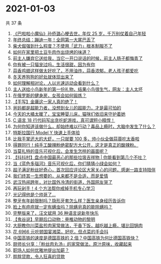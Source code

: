 # 2021-01-03

共 37 条

<!-- BEGIN -->
<!-- 最后更新时间 Sun Jan 03 2021 23:11:56 GMT+0800 (CST) -->

1. [《巴啦啦小魔仙》孙侨潞心梗去世，年仅 25
   岁，千万别仗着自己年轻](https://www.zhihu.com/zvideo/1329041748782665728)
2. [年终总结：蹦迪一年！全网第一大尾巴丢了](https://www.zhihu.com/zvideo/1327955628480901120)
3. [柴犬倔强到什么程度？不使用「武力」根本制服不了](https://www.zhihu.com/zvideo/1328056515631710208)
4. [如何在家里把土豆牛肉作出烧烤的味道？](https://www.zhihu.com/zvideo/1329111244058738688)
5. [前主人嫌弃它送给我，当它一开口说话的时候，前主人肠子都悔青了](https://www.zhihu.com/zvideo/1327645997884133376)
6. [你有被一只猫宠过吗，生活很甜，因为有你](https://www.zhihu.com/zvideo/1328776258058952704)
7. [蒜香鸡翅这样做太好吃了，不用油炸，蒜香浓郁，老人孩子都爱吃](https://www.zhihu.com/zvideo/1329079562698379264)
8. [冬天养狗狗的好处就体现出来了](https://www.zhihu.com/zvideo/1329069290726105088)
9. [如何理解相对论，人以光速运动会看到什么？](https://www.zhihu.com/zvideo/1327315025313292288)
10. [主人送给小鸟新年的第一份礼物，结果小鸟很生气，网友：主人太坏](https://www.zhihu.com/zvideo/1328718359836041216)
11. [在俄罗斯的健身房，女孩会如何锻炼？](https://www.zhihu.com/zvideo/1327314435221299200)
12. [【手写】金庸这一家人真的绝了！](https://www.zhihu.com/zvideo/1328402781381181440)
13. [爸妈都是超能力者，没想到女儿的超能力，才是最可怕的](https://www.zhihu.com/zvideo/1328630995386929152)
14. [今天的大橘太暖了，宝宝睡婴儿床，猫咪们依旧来守护着她](https://www.zhihu.com/zvideo/1329169060207620096)
15. [C 语言 18
    行代码写出贪吃蛇游戏，真可谓短小精悍！](https://www.zhihu.com/zvideo/1328051705746186240)
16. [为何你知道该做什么，却始终难以行动？毒品上瘾时，大脑中发生了什么？](https://www.zhihu.com/zvideo/1328807527476514816)
17. [特斯拉国行 Model Y 快速上手体验](https://www.zhihu.com/zvideo/1328701285164646400)
18. [比我手掌还大的大虾，一只就要 100
    多，帅小伙全做蒜蓉吃太香啦](https://www.zhihu.com/zvideo/1328730571602911232)
19. [得罪同行！纯手工酸辣粉绝密配方大公开，这才是真正的酸辣粉。](https://www.zhihu.com/zvideo/1328383408821350400)
20. [当莫扎特的音乐可视化后，会发生怎样的画面呢？](https://www.zhihu.com/zvideo/1327235915975372800)
21. [【抖抖村】盘点中国最恶心的那些垃圾吉祥物 |
    你能看到第几个不吐？](https://www.zhihu.com/zvideo/1327707986915962880)
22. [当《蓝色多瑙河》音乐可视化后，你们猜猜小绿会如何？](https://www.zhihu.com/zvideo/1327251103579410432)
23. [超子满足粉丝好奇心，首次回应评论区大家关心的问题，感谢一路支持陪伴](https://www.zhihu.com/zvideo/1328751561795805184)
24. [我们终其一生想要的，从来都不是合适，而是爱情](https://www.zhihu.com/zvideo/1328651233133600768)
25. [武汉热闹跨年，对比国外冷清的街道，外国网友哭了](https://www.zhihu.com/zvideo/1328836753344524288)
26. [再玩剁手！4 个方法帮你戒掉手机专心学习](https://www.zhihu.com/zvideo/1328417893835386880)
27. [光记得他是个帅哥了…](https://www.zhihu.com/zvideo/1326565697255129088)
28. [整牙有年龄限制吗？隐形牙套怎么样？医生亲身经历告诉你](https://www.zhihu.com/zvideo/1328656364643016704)
29. [脸上有痘痘就一定有螨虫吗？除螨皂真的能除螨吗？](https://www.zhihu.com/zvideo/1328052377267113984)
30. [完整版来了，汪文斌用 36 种语言说新年快乐](https://www.zhihu.com/zvideo/1328640829905780736)
31. [【鬼谷说】早期后口动物：脊椎动物的黎明](https://www.zhihu.com/zvideo/1328654416044621824)
32. [大厨教你川菜盐煎肉家常做法，干香下饭，越吃越上瘾，堪比回锅肉](https://www.zhihu.com/zvideo/1328711060786573312)
33. [花 6966
    元吃顿国宴湘菜，好吃，但点菜的手会抖](https://www.zhihu.com/zvideo/1328772009082880000)
34. [中国高铁的速度是德国高铁的 2
    倍？中国高铁为何比德国高铁快？](https://www.zhihu.com/zvideo/1328017705530626048)
35. [厨师长分享：「粉丝肉丸汤」的家常做法，原汁原味，收藏起来](https://www.zhihu.com/zvideo/1328687249110413312)
36. [职场人如何优雅地提出加薪？](https://www.zhihu.com/zvideo/1327988903216181248)
37. [胖胖贷款，令人狂喜的贷款](https://www.zhihu.com/zvideo/1328473404006166528)

<!-- END -->
